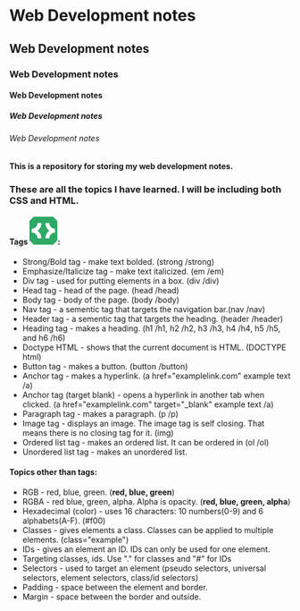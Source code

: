 # Web Development notes
## Web Development notes
### Web Development notes
#### Web Development notes
##### Web Development notes
###### Web Development notes

**This is a repository for storing my web development notes.**

### These are all the topics I have learned. I will be including both CSS and HTML.

#### Tags <img src="Images/3773-active-developer-badge-animated.gif" width="50" height="50">:
* Strong/Bold tag - make text bolded. (strong /strong)
* Emphasize/Italicize tag - make text italicized. (em /em)
* Div tag - used for putting elements in a box. (div /div)
* Head tag - head of the page. (head /head)
* Body tag - body of the page. (body /body)
* Nav tag - a sementic tag that targets the navigation bar.(nav /nav)
* Header tag - a sementic tag that targets the heading. (header /header) 
* Heading tag - makes a heading. (h1 /h1, h2 /h2, h3 /h3, h4 /h4, h5 /h5, and h6 /h6)
* Doctype HTML - shows that the current document is HTML.  (DOCTYPE html)
* Button tag - makes a button. (button /button)
* Anchor tag - makes a hyperlink. (a href="examplelink.com" example text /a)
* Anchor tag (target blank) -  opens a hyperlink in another tab when clicked. (a href="examplelink.com" target="_blank" example text /a)
* Paragraph tag - makes a paragraph. (p /p)
* Image tag - displays an image. The image tag is self closing. That means there is no closing tag for it. (img)
* Ordered list tag - makes an ordered list. It can be ordered in (ol /ol)
* Unordered list tag - makes an unordered list. 

#### Topics other than tags:
* RGB - red, blue, green. (**red, blue, green**)
* RGBA - red blue, green, alpha. Alpha is opacity. (**red, blue, green, alpha**)
* Hexadecimal (color) - uses 16 characters: 10 numbers(0-9) and 6 alphabets(A-F). (#f00)
* Classes - gives elements a class. Classes can be applied to multiple elements. (class="example")
* IDs - gives an element an ID. IDs can only be used for one element.
* Targeting classes, ids. Use "." for classes and "#" for IDs
* Selectors - used to target an element (pseudo selectors, universal selectors, element selectors, class/id selectors)
* Padding - space between the element and border.
* Margin - space between the border and outside.





